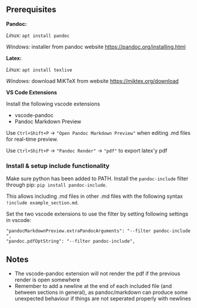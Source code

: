 ## Prerequisites

**Pandoc:**

*Linux:* `apt install pandoc`

*Windows:* installer from pandoc website <https://pandoc.org/installing.html>

**Latex:**

*Linux:* `apt install texlive`

*Windows:* download MiKTeX from website <https://miktex.org/download>

**VS Code Extensions**

Install the following vscode extensions

- vscode-pandoc
- Pandoc Markdown Preview

Use `Ctrl+Shift+P` -> `"Open Pandoc Markdown Preview"` when editing .md files for real-time preview.

Use `Ctrl+Shift+P` -> `"Pandoc Render"` -> `"pdf"` to export latex'y pdf

### Install & setup include functionality

Make sure python has been added to PATH. Install the `pandoc-include` filter through pip: `pip install pandoc-include`. 

This allows including .md files in other .md files with the following syntax `!include example_section.md`.

Set the two vscode extensions to use the filter by setting following settings in vscode:

    "pandocMarkdownPreview.extraPandocArguments": "--filter pandoc-include ",
    "pandoc.pdfOptString": "--filter pandoc-include",

## Notes

- The vscode-pandoc extension will not render the pdf if the previous render is open somewhere
- Remember to add a newline at the end of each included file (and between sections in general), as pandoc/markdown can produce some unexpected behaviour if things are not seperated properly with newlines
